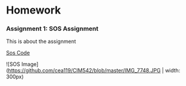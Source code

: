 # Homework

### Assignment 1: SOS Assignment

This is about the assignment

[Sos Code](https://github.com/cea119/CIM542/blob/master/sos_signal_hw.ino)

![SOS Image](https://github.com/cea119/CIM542/blob/master/IMG_7748.JPG | width: 300px)
